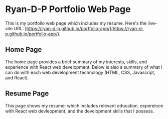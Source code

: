# Ryan-D-P Portfolio Web Page

This is my portfolio web page which includes my resume. Here's the live-site URL: [https://ryan-d-p.github.io/portfolio-app/](https://ryan-d-p.github.io/portfolio-app/).

## Home Page

The home page provides a brief summary of my interests, skills, and experience with React web development. Below is also a summary of what I can do with each web development technology (HTML, CSS, Javascript, and React).

## Resume Page

This page shows my resume: which includes relevant education, expereince with React web devleopment, and the development skills that I possess.

